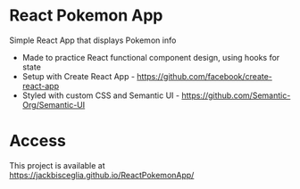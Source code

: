 # React Pokemon App
Simple React App that displays Pokemon info
* Made to practice React functional component design, using hooks for state
* Setup with Create React App - https://github.com/facebook/create-react-app
* Styled with custom CSS and Semantic UI - https://github.com/Semantic-Org/Semantic-UI

# Access
This project is available at https://jackbisceglia.github.io/ReactPokemonApp/
